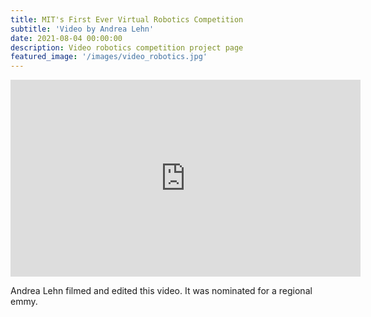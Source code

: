 ```yaml
---
title: MIT's First Ever Virtual Robotics Competition
subtitle: 'Video by Andrea Lehn'
date: 2021-08-04 00:00:00
description: Video robotics competition project page 
featured_image: '/images/video_robotics.jpg'
---
```


<iframe width="560" height="315" src="https://www.youtube.com/embed/4ZfyWPNd9N4?si=gh_8TFKM755CpQo5" title="YouTube video player" frameborder="0" allow="accelerometer; autoplay; clipboard-write; encrypted-media; gyroscope; picture-in-picture; web-share" allowfullscreen></iframe>

Andrea Lehn filmed and edited this video. It was nominated for a regional emmy.
